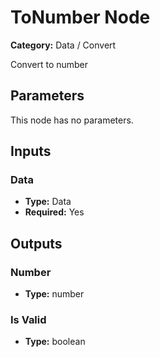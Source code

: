 
# ToNumber Node

**Category:** Data / Convert

Convert to number

## Parameters

This node has no parameters.

## Inputs


### Data
- **Type:** Data
- **Required:** Yes



## Outputs


### Number
- **Type:** number



### Is Valid
- **Type:** boolean




